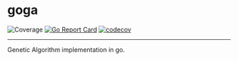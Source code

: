 # goga
![Coverage](https://img.shields.io/badge/Coverage-6.2%25-red)
[![Go Report Card](https://goreportcard.com/badge/github.com/harpy-wings/goga)](https://goreportcard.com/report/github.com/harpy-wings/goga)
[![codecov](https://codecov.io/gh/harpy-wings/goga/branch/main/graph/badge.svg?token=R4Z4JTD87I)](https://codecov.io/gh/harpy-wings/goga)

---

Genetic Algorithm implementation in go.
